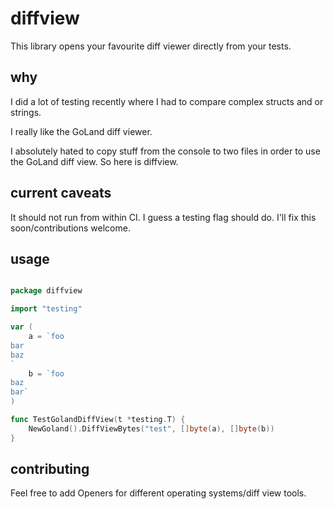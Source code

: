 # diffview

This library opens your favourite diff viewer directly from your tests.

## why

I did a lot of testing recently where I had to compare complex structs and or strings.

I really like the GoLand diff viewer.

I absolutely hated to copy stuff from the console to two files in order to use the GoLand diff view. So here is diffview.

## current caveats

It should not run from within CI. I guess a testing flag should do.
I'll fix this soon/contributions welcome.

## usage

```go

package diffview

import "testing"

var (
	a = `foo
bar
baz
`
	b = `foo
baz
bar`
)

func TestGolandDiffView(t *testing.T) {
	NewGoland().DiffViewBytes("test", []byte(a), []byte(b))
}
```

## contributing

Feel free to add Openers for different operating systems/diff view tools.
